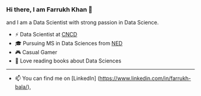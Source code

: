 ### Hi there, I am Farrukh Khan 👋

and I am a Data Scientist with strong passion in Data Science.

- ⚡️ Data Scientist  at [CNCD](https://www.cncdpk.com)
- 🎓 Pursuing MS in Data Sciences from [NED](https://www.neduet.edu.pk/)
- 🎮 Casual Gamer
- 📖 Love reading books about Data Sciences

---


- 📫 You can find me on [LinkedIn] (https://www.linkedin.com/in/farrukh-bala/),  
